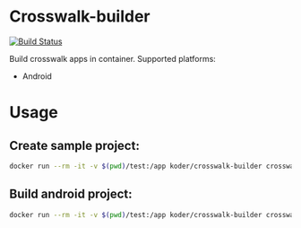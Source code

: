 # Crosswalk-builder

[![Build Status](https://travis-ci.org/lekoder/crosswalk.svg?branch=master)](https://travis-ci.org/lekoder/crosswalk)

Build crosswalk apps in container. Supported platforms:

* Android

# Usage

## Create sample project:
```bash
docker run --rm -it -v $(pwd)/test:/app koder/crosswalk-builder crosswalk-app create com.example.test
```

## Build android project:
```bash
docker run --rm -it -v $(pwd)/test:/app koder/crosswalk-builder crosswalk-pkg build com.example.test/app
```